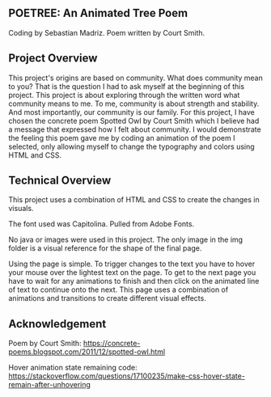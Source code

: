 ## POETREE: An Animated Tree Poem

Coding by Sebastian Madriz. Poem written by Court Smith.

## Project Overview

This project's origins are based on community. What does community mean to you? That is the question I had to ask myself at the beginning of this project. This project is about exploring through the written word what community means to me. To me, community is about strength and stability. And most importantly, our community is our family. For this project, I have chosen the concrete poem Spotted Owl by Court Smith which I believe had a message that expressed how I felt about community. I would demonstrate the feeling this poem gave me by coding an animation of the poem I selected, only allowing myself to change the typography and colors using HTML and CSS.

## Technical Overview

This project uses a combination of HTML and CSS to create the changes in visuals.

The font used was Capitolina. Pulled from Adobe Fonts.

No java or images were used in this project. The only image in the img folder is a visual reference for the shape of the final page.

Using the page is simple. To trigger changes to the text you have to hover your mouse over the lightest text on the page. To get to the next page you have to wait for any animations to finish and then click on the animated line of text to continue onto the next. This page uses a combination of animations and transitions to create different visual effects.

## Acknowledgement

Poem by Court Smith: https://concrete-poems.blogspot.com/2011/12/spotted-owl.html

Hover animation state remaining code: https://stackoverflow.com/questions/17100235/make-css-hover-state-remain-after-unhovering